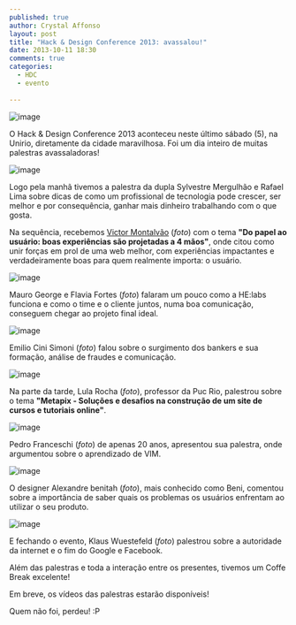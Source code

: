 ```yaml
---
published: true
author: Crystal Affonso
layout: post
title: "Hack & Design Conference 2013: avassalou!"
date: 2013-10-11 18:30
comments: true
categories:
  - HDC
  - evento
  
---
```


![image](/blog/images/posts/geral.jpg)

O Hack & Design Conference 2013 aconteceu neste último sábado (5), na Unirio, diretamente da cidade maravilhosa. Foi um dia inteiro de muitas palestras avassaladoras!

<!--more-->

![image](/blog/images/posts/victor01.jpg)

Logo pela manhã tivemos a palestra da dupla Sylvestre Mergulhão e Rafael Lima sobre dicas de como um profissional de tecnologia pode crescer, ser melhor e por consequência, ganhar mais dinheiro trabalhando com o que gosta. 

Na sequência, recebemos [Victor Montalvão](http://victormontalvao.com/) (*foto*) com o tema **"Do papel ao usuário: boas experiências são projetadas a 4 mãos"**, onde citou como unir forças em prol de uma web melhor, com experiências impactantes e verdadeiramente boas para quem realmente importa: o usuário.

![image](/blog/images/posts/mauroeflavia01.jpg)

Mauro George e Flavia Fortes (*foto*) falaram um pouco como a HE:labs funciona e como o time e o cliente juntos, numa boa comunicação, conseguem chegar ao projeto final ideal.

![image](/blog/images/posts/emilio01.jpg)

Emilio Cini Simoni (*foto*) falou sobre o surgimento dos bankers e sua formação, análise de fraudes e comunicação.

![image](/blog/images/posts/lula01.jpg)

Na parte da tarde, Lula Rocha (*foto*), professor da Puc Rio, palestrou sobre o tema **"Metapix - Soluções e desafios  na construção de um site de cursos e tutoriais online"**.

![image](/blog/images/posts/pedro02.jpg)

Pedro Franceschi (*foto*) de apenas 20 anos, apresentou sua palestra, onde argumentou sobre o aprendizado de VIM. 

![image](/blog/images/posts/beni01.jpg)

O designer Alexandre benitah (*foto*), mais conhecido como Beni, comentou sobre a importância de saber quais os problemas os usuários enfrentam ao utilizar o seu produto. 

![image](/blog/images/posts/klaus02.jpg)

E fechando o evento, Klaus Wuestefeld (*foto*) palestrou sobre a autoridade da internet e o fim do Google e Facebook.

Além das palestras e toda a interação entre os presentes, tivemos um Coffe Break excelente!

Em breve, os vídeos das palestras estarão disponíveis!

Quem não foi, perdeu! :P 

